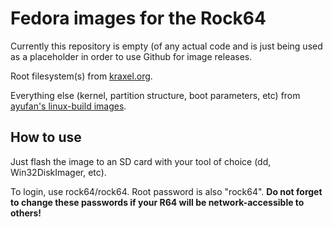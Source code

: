 # Fedora images for the Rock64

Currently this repository is empty (of any actual code and is just being used as a placeholder in order to use Github for image releases.

Root filesystem(s) from [kraxel.org](https://www.kraxel.org/repos/images/).

Everything else (kernel, partition structure, boot parameters, etc) from [ayufan's linux-build images](https://github.com/ayufan-rock64/linux-build/releases).

## How to use

Just flash the image to an SD card with your tool of choice (dd, Win32DiskImager, etc). 

To login, use rock64/rock64. Root password is also "rock64". **Do not forget to change these passwords if your R64 will be network-accessible to others!**
